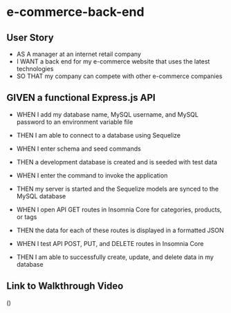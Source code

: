 # e-commerce-back-end

## User Story
* AS A manager at an internet retail company
* I WANT a back end for my e-commerce website that uses the latest technologies
* SO THAT my company can compete with other e-commerce companies


## GIVEN a functional Express.js API

- WHEN I add my database name, MySQL username, and MySQL password to an environment variable file
- THEN I am able to connect to a database using Sequelize


- WHEN I enter schema and seed commands
- THEN a development database is created and is seeded with test data


- WHEN I enter the command to invoke the application
- THEN my server is started and the Sequelize models are synced to the MySQL database

- WHEN I open API GET routes in Insomnia Core for categories, products, or tags
- THEN the data for each of these routes is displayed in a formatted JSON

- WHEN I test API POST, PUT, and DELETE routes in Insomnia Core
- THEN I am able to successfully create, update, and delete data in my database

## Link to Walkthrough Video
()